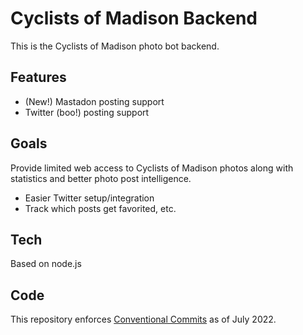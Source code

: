 # Cyclists of Madison Backend

This is the Cyclists of Madison photo bot backend.

## Features

- (New!) Mastadon posting support
- Twitter (boo!) posting support

## Goals

Provide limited web access to Cyclists of Madison photos along with statistics and better photo post intelligence.

- Easier Twitter setup/integration
- Track which posts get favorited, etc.

## Tech

Based on node.js

## Code

This repository enforces [Conventional Commits](https://www.conventionalcommits.org/en/v1.0.0/) as of July 2022.
